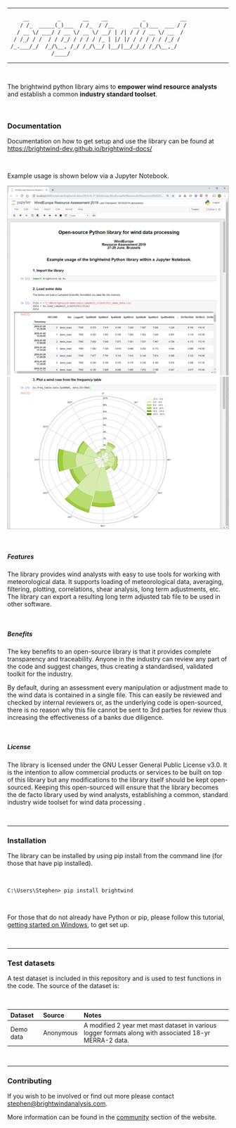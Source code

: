 --------------
```
     __         _       __    __           _           __
    / /_  _____(_)___  / /_  / /__      __(_)___  ___ / /
   / __ \/ ___/ / __ \/ __ \/ __/ | /| / / / __ \/ __  /
  / /_/ / /  / / /_/ / / / / /_ | |/ |/ / / / / / /_/ /
 /_.___/_/  /_/\__, /_/ /_/\__/ |__/|__/_/_/ /_/\__,_/
              /____/
 ```
--------------

<br>

The brightwind python library aims to **empower wind resource analysts** and establish a common **industry standard toolset**.

<br>

### Documentation

Documentation on how to get setup and use the library can be found at https://brightwind-dev.github.io/brightwind-docs/

<br>

Example usage is shown below via a Jupyter Notebook.
<br>

<p>

![demo_image_1](read_me_1.png)
![demo_image_2](read_me_2.png)
</p>




<br>

##### Features
The library provides wind analysts with easy to use tools for working with
meteorological data. It supports loading of meteorological data, averaging,
filtering, plotting, correlations, shear analysis, long term adjustments, etc.
The library can export a resulting long term adjusted tab file to be used in
other software.

<br>

##### Benefits
The key benefits to an open-source library is that it provides complete transparency
and traceability. Anyone in the industry can review any part of the code and suggest changes,
thus creating a standardised, validated toolkit for the industry.

By default, during an assessment every manipulation or adjustment made to the wind data is
contained in a single file. This can easily be reviewed and checked by internal reviewers or,
as the underlying code is open-sourced, there is no reason why this file cannot be sent to
3rd parties for review thus increasing the effectiveness of a banks due diligence.

<br>

##### License
The library is licensed under the GNU Lesser General Public License v3.0. It is the
intention to allow commercial products or services to be built on top of this
library but any modifications to the library itself should be kept open-sourced.
Keeping this open-sourced will ensure that the library becomes the de facto
library used by wind analysts, establishing a common, standard industry wide
toolset for wind data processing .

<br>

---
### Installation

The library can be installed by using pip install from the command line (for those that have pip installed).

<br>

```
C:\Users\Stephen> pip install brightwind
```

<br>

For those that do not already have Python or pip, please follow this tutorial,
[getting started on Windows](https://brightwind-dev.github.io/brightwind-docs/tutorials/getting_started_on_windows.html),
to get set up.

<br>

---
### Test datasets
A test dataset is included in this repository and is used to test functions in the code. The source of the dataset is:

<br>

| Dataset            | Source           | Notes  |
|:------------------ |:-------------|:-----|
| Demo data          | Anonymous | A modified 2 year met mast dataset in various logger formats along with associated 18-yr MERRA-2 data. |

<br>

---
### Contributing
If you wish to be involved or find out more please contact stephen@brightwindanalysis.com.

More information can be found in the [community](https://brightwind-dev.github.io/brightwind-docs/community.html) section of the website.

<br>
